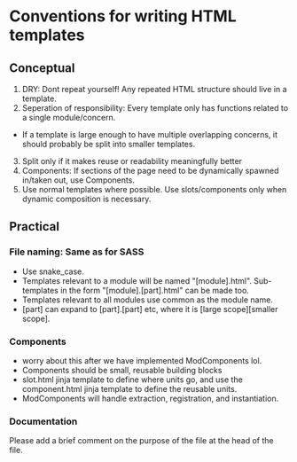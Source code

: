 # Conventions for writing HTML templates
## Conceptual
1. DRY: Dont repeat yourself! Any repeated HTML structure should live in a template.
2. Seperation of responsibility: Every template only has functions related to a single module/concern. 
- If a template is large enough to have multiple overlapping concerns, it should probably be split into smaller templates.
3. Split only if it makes reuse or readability meaningfully better
4. Components: If sections of the page need to be dynamically spawned in/taken out, use Components.
5. Use normal templates where possible. Use slots/components only when dynamic composition is necessary.

## Practical
### File naming: Same as for SASS
- Use snake_case.
- Templates relevant to a module will be named "[module].html". Sub-templates in the form "[module].[part].html" can be made too.
- Templates relevant to all modules use common as the module name.
- [part] can expand to [part].[part] etc, where it is [large scope][smaller scope].

### Components
- worry about this after we have implemented ModComponents lol.
- Components should be small, reusable building blocks
- slot.html jinja template to define where units go, and use the component.html jinja template to define the reusable units.
- ModComponents will handle extraction, registration, and instantiation.

### Documentation
Please add a brief comment on the purpose of the file at the head of the file.